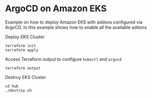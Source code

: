 # ArgoCD on Amazon EKS

Example on how to deploy Amazon EKS with addons configured via ArgoCD.
In this example shows how to enable all the available addons

Deploy EKS Cluster
```shell
terraform init
terraform apply
```

Access Terraform output to configure `kubectl` and `argocd`
```shell
terraform output
```

Destroy EKS Cluster
```shell
cd hub
./destroy.sh
```
